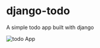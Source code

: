 # django-todo
A simple todo app built with django

![todo App](https://raw.githubusercontent.com/shreys7/django-todo/develop/staticfiles/todoApp.png)
